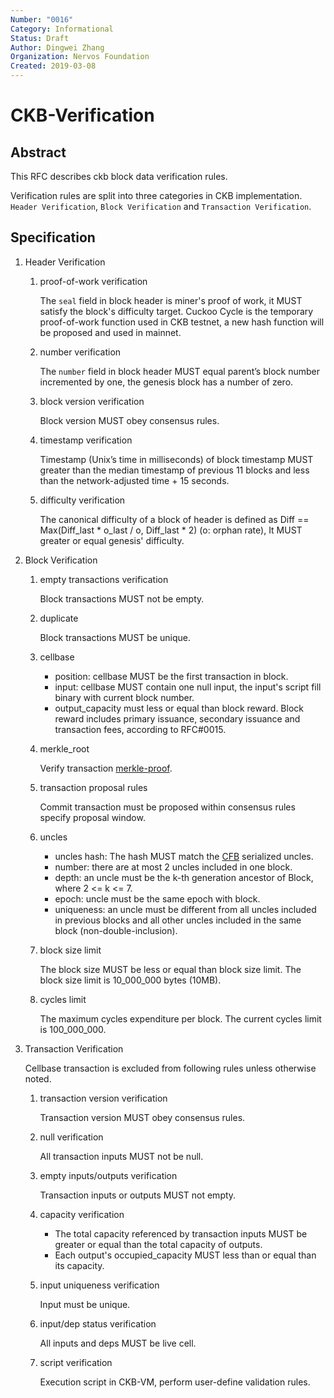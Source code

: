 ```yaml
---
Number: "0016"
Category: Informational
Status: Draft
Author: Dingwei Zhang
Organization: Nervos Foundation
Created: 2019-03-08
---
```


# CKB-Verification

## Abstract

This RFC describes ckb block data verification rules.

Verification rules are split into three categories in CKB implementation. `Header Verification`,  `Block Verification` and `Transaction Verification`.

## Specification

1. Header Verification

    1. proof-of-work verification

        The `seal` field in block header is miner's proof of work, it MUST satisfy the block's difficulty target. Cuckoo Cycle is the temporary proof-of-work function used in CKB testnet, a new hash function will be proposed and used in mainnet.

    2. number verification

        The `number` field in block header MUST equal parent’s block number incremented by one, the genesis block has a number of zero.

    3. block version verification

        Block version MUST obey consensus rules.

    4. timestamp verification

        Timestamp (Unix’s time in milliseconds) of block timestamp MUST greater than the median timestamp of previous 11 blocks and less than the network-adjusted time + 15 seconds.

    5. difficulty verification

        The canonical difficulty of a block of header is defined as Diff == Max(Diff_last * o_last / o, Diff_last * 2) (o: orphan rate), It MUST greater or equal genesis' difficulty.

1. Block Verification

   1. empty transactions verification

        Block transactions MUST not be empty.

   2. duplicate

        Block transactions MUST be unique.

   3. cellbase

      * position: cellbase MUST be the first transaction in block.
      * input: cellbase MUST contain one null input, the input's script fill binary with current block number.
      * output_capacity must less or equal than block reward. Block reward includes primary issuance, secondary issuance and transaction fees, according to RFC#0015.

   4. merkle_root

        Verify transaction [merkle-proof][1].

   5. transaction proposal rules

        Commit transaction must be proposed within consensus rules specify proposal window.

   6. uncles

      * uncles hash: The hash MUST match the [CFB][2] serialized uncles.
      * number: there are at most 2 uncles included in one block.
      * depth: an uncle must be the k-th generation ancestor of Block, where 2 <= k <= 7.
      * epoch: uncle must be the same epoch with block.
      * uniqueness: an uncle must be different from all uncles included in previous blocks and all other uncles included in the same block (non-double-inclusion).

   7. block size limit

        The block size MUST be less or equal than block size limit. The block size limit is 10_000_000 bytes (10MB).

   8. cycles limit

        The maximum cycles expenditure per block. The current cycles limit is 100_000_000.

2. Transaction Verification

    Cellbase transaction is excluded from following rules unless otherwise noted.

    1. transaction version verification

        Transaction version MUST obey consensus rules.

    2. null verification

        All transaction inputs MUST not be null.

    3. empty inputs/outputs verification

        Transaction inputs or outputs MUST not empty.

    4. capacity verification

       * The total capacity referenced by transaction inputs MUST be greater or equal than the total capacity of outputs.
       * Each output's occupied_capacity MUST less than or equal than its capacity.

    5. input uniqueness verification

        Input must be unique.

    6. input/dep status verification

        All inputs and deps MUST be live cell.

    7. script verification

        Execution script in CKB-VM, perform user-define validation rules.


[1]: https://github.com/nervosnetwork/rfcs/blob/master/rfcs/0006-merkle-tree/0006-merkle-tree.md#merkle-proof
[2]: https://github.com/nervosnetwork/rfcs/pull/47
